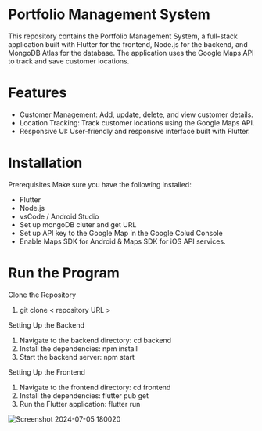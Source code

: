 # Portfolio Management System
This repository contains the Portfolio Management System, a full-stack application built with Flutter for the frontend, Node.js for the backend, and MongoDB Atlas for the database. The application uses the Google Maps API to track and save customer locations.

# Features
 * Customer Management: Add, update, delete, and view customer details.
 * Location Tracking: Track customer locations using the Google Maps API.
 * Responsive UI: User-friendly and responsive interface built with Flutter.

# Installation
Prerequisites
Make sure you have the following installed:
  * Flutter
  * Node.js
  * vsCode / Android Studio
  * Set up mongoDB cluter and get URL
  * Set up API key to the Google Map in the Google Colud Console
  * Enable Maps SDK for Android & Maps SDK for iOS API services.

# Run the Program
Clone the Repository
  1. git clone < repository URL > 

Setting Up the Backend
  1. Navigate to the backend directory: cd backend
  2. Install the dependencies: npm install
  3. Start the backend server: npm start

Setting Up the Frontend
  1. Navigate to the frontend directory: cd frontend
  2. Install the dependencies: flutter pub get
  3. Run the Flutter application: flutter run

![Screenshot 2024-07-05 180020](https://github.com/KMaleesha/Portfolio-Management-System/assets/86143734/b5a302b5-26a3-41eb-b3bb-4815f07238a1)





